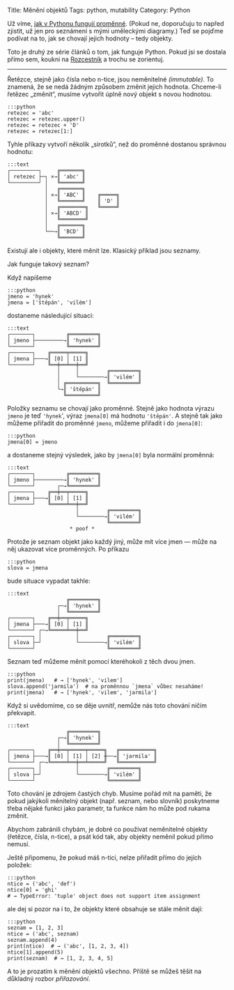 Title: Měnění objektů
Tags: python, mutability
Category: Python


Už víme, [jak v Pythonu fungují proměnné]({filename}2014-01-05-02-cs-promenne-jsou-jmena.md).
(Pokud ne, doporučuju to napřed zjistit,
už jen pro seznámení s mými uměleckými diagramy.)
Teď se pojďme podívat na to, jak se chovají jejich hodnoty – tedy objekty.


<!-- PELICAN_END_SUMMARY -->

Toto je druhý ze série článků o tom, jak funguje Python.
Pokud jsi se dostala přímo sem, koukni na
[Rozcestník]({filename}2014-01-05-01-cs-rozcestnik-python.md)
a trochu se zorientuj.

-------------------------------------------------------------------------------

Řetězce, stejně jako čísla nebo n-tice, jsou neměnitelné *(immutable)*.
To znamená, že se nedá žádným způsobem změnit jejich hodnota.
Chceme-li řetězec „změnit“, musíme vytvořit úplně nový objekt
s novou hodnotou.

    :::python
    retezec = 'abc'
    retezec = retezec.upper()
    retezec = retezec + 'D'
    retezec = retezec[1:]

Tyhle příkazy vytvoří několik „sirotků“,
než do proměnné dostanou správnou hodnotu:

    :::text
    ┌─────────┐     ╔═══════╗
    │ retezec ├─┐ ×→║ 'abc' ║
    └─────────┘ │   ╚═══════╝
                │   ╔═══════╗
                │ ×→║ 'ABC' ║    ╔═════╗
                │   ╚═══════╝    ║ 'D' ║
                │   ╔════════╗   ╚═════╝
                │ ×→║ 'ABCD' ║
                │   ╚════════╝
                │   ╔═══════╗
                └──→║ 'BCD' ║
                    ╚═══════╝

Existují ale i objekty, které měnit lze. Klasický příklad jsou seznamy.

Jak funguje takový seznam?

Když napíšeme

    :::python
    jmeno = 'hynek'
    jmena = ['štěpán', 'vilém']

dostaneme následující situaci:

    :::text
    ┌───────┐          ╔═════════╗
    │ jmeno ├─────────→║ 'hynek' ║
    └───────┘          ╚═════════╝
    ┌───────┐    ╔═════╤═════╗
    │ jmena ├───→║ [0] │ [1] ║
    └───────┘    ╚══╪══╧══╪══╝
                    │     │         ╔═════════╗
                    │     └────────→║ 'vilém' ║
                    │ ╔══════════╗  ╚═════════╝
                    └→║ 'štěpán' ║ 
                      ╚══════════╝ 

Položky seznamu se chovají jako proměnné.
Stejně jako hodnota výrazu `jmeno` je teď `'hynek`',
výraz `jmena[0]` má hodnotu `'štěpán'`.
A stejně tak jako můžeme přiřadit do proměnné `jmeno`,
můžeme přiřadit i do `jmena[0]`:

    :::python
    jmena[0] = jmeno

a dostaneme stejný výsledek, jako by `jmena[0]` byla normální proměnná:

    :::text
    ┌───────┐          ╔═════════╗
    │ jmeno ├─────────→║ 'hynek' ║
    └───────┘       ┌─→╚═════════╝
    ┌───────┐    ╔══╪══╤═════╗
    │ jmena ├───→║ [0] │ [1] ║
    └───────┘    ╚═════╧══╪══╝
                          │         ╔═════════╗
                          └────────→║ 'vilém' ║
                                    ╚═════════╝
                        * poof *

Protože je seznam objekt jako každý jiný,
může mít více jmen — může na něj ukazovat více proměnných.
Po příkazu

    :::python
    slova = jmena

bude situace vypadat takhle:

    :::text
                       ╔═════════╗
                    ┌─→║ 'hynek' ║
                    │  ╚═════════╝
    ┌───────┐    ╔══╪══╤═════╗
    │ jmena ├───→║ [0] │ [1] ║
    └───────┘ ┌─→╚═════╧══╪══╝
    ┌───────┐ │           │         ╔═════════╗
    │ slova ├─┘           └────────→║ 'vilém' ║
    └───────┘                       ╚═════════╝

Seznam teď můžeme měnit pomocí kteréhokoli z těch dvou jmen.

    :::python
    print(jmena)   # → ['hynek', 'vilem']
    slova.append('jarmila')  # na proměnnou `jmena` vůbec nesaháme!
    print(jmena)   # → ['hynek', 'vilem', 'jarmila']

Když si uvědomíme, co se děje uvnitř,
nemůže nás toto chování ničím překvapit.

    :::text
                       ╔═════════╗
                    ┌─→║ 'hynek' ║
                    │  ╚═════════╝
    ┌───────┐    ╔══╪══╤═════╤═════╗   ╔═══════════╗
    │ jmena ├───→║ [0] │ [1] │ [2] ╫──→║ 'jarmila' ║
    └───────┘ ┌─→╚═════╧══╪══╧═════╝   ╚═══════════╝
    ┌───────┐ │           │         ╔═════════╗
    │ slova ├─┘           └────────→║ 'vilém' ║
    └───────┘                       ╚═════════╝

Toto chování je zdrojem častých chyb.
Musíme pořád mít na paměti, že pokud jakýkoli měnitelný objekt
(např. seznam, nebo slovník) poskytneme třeba nějaké funkci jako parametr,
ta funkce nám ho může pod rukama změnit.

Abychom zabránili chybám, je dobré co používat neměnitelné objekty
(řetězce, čísla, n-tice), a psát kód tak,
aby objekty neměnil pokud přímo nemusí.

Ještě připomenu, že pokud máš n-tici,
nelze přiřadit přímo do jejích položek:

    :::python
    ntice = ('abc', 'def')
    ntice[0] = 'ghi'
    # → TypeError: 'tuple' object does not support item assignment

ale dej si pozor na i to,
že objekty které obsahuje se stále měnit dají:

    :::python
    seznam = [1, 2, 3]
    ntice = ('abc', seznam)
    seznam.append(4)
    print(ntice)  # → ('abc', [1, 2, 3, 4])
    ntice[1].append(5)
    print(seznam)  # → [1, 2, 3, 4, 5]

A to je prozatím k měnění objektů všechno.
Příště se můžeš těšit na důkladný rozbor *přiřazování*.

